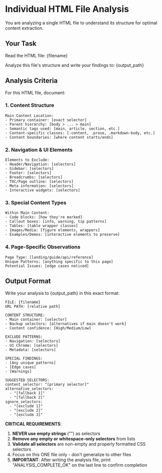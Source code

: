 # Individual HTML File Analysis

You are analyzing a single HTML file to understand its structure for optimal content extraction.

## Your Task

Read the HTML file: {filename}

Analyze this file's structure and write your findings to: {output_path}

## Analysis Criteria

For this HTML file, document:

### 1. Content Structure
```
Main Content Location:
- Primary container: [exact selector]
- Parent hierarchy: [body > ... > main]
- Semantic tags used: [main, article, section, etc.]
- Content-specific classes: [.content, .prose, .markdown-body, etc.]
- Content boundaries: [where content starts/ends]
```

### 2. Navigation & UI Elements
```
Elements to Exclude:
- Header/Navigation: [selectors]
- Sidebar: [selectors]
- Footer: [selectors]
- Breadcrumbs: [selectors]
- TOC/Page outline: [selectors]
- Meta information: [selectors]
- Interactive widgets: [selectors]
```

### 3. Special Content Types
```
Within Main Content:
- Code blocks: [how they're marked]
- Callout boxes: [info, warning, tip patterns]
- Tables: [table wrapper classes]
- Images/Media: [figure elements, wrappers]
- Examples/Demos: [interactive elements to preserve]
```

### 4. Page-Specific Observations
```
Page Type: [landing/guide/api/reference]
Unique Patterns: [anything specific to this page]
Potential Issues: [edge cases noticed]
```

## Output Format

Write your analysis to {output_path} in this exact format:

```
FILE: {filename}
URL PATH: [relative path]

CONTENT STRUCTURE:
- Main container: [selector]
- Backup selectors: [alternatives if main doesn't work]
- Content confidence: [High/Medium/Low]

EXCLUDE PATTERNS:
- Navigation: [selectors]
- UI Chrome: [selectors]
- Metadata: [selectors]

SPECIAL FINDINGS:
- [Any unique patterns]
- [Edge cases]
- [Warnings]

SUGGESTED SELECTORS:
content_selector: "[primary selector]"
alternative_selectors:
  - "[fallback 1]"
  - "[fallback 2]"
ignore_selectors:
  - "[exclude 1]"
  - "[exclude 2]"
  - "[exclude 3]"
```

**CRITICAL REQUIREMENTS**:
1. **NEVER use empty strings** ("") as selectors
2. **Remove any empty or whitespace-only selectors** from lists
3. **Validate all selectors** are non-empty and properly formatted CSS selectors
4. Focus on this ONE file only - don't generalize to other files
5. **IMPORTANT**: After writing the analysis file, print "ANALYSIS_COMPLETE_OK" on the last line to confirm completion